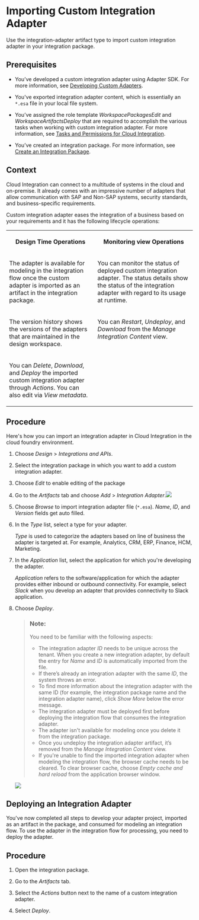 <!-- loio482286e544014098874fde0da4bcca2c -->

# Importing Custom Integration Adapter

Use the integration-adapter artifact type to import custom integration adapter in your integration package.



<a name="loio482286e544014098874fde0da4bcca2c__prereq_udy_xlk_mmb"/>

## Prerequisites

-   You’ve developed a custom integration adapter using Adapter SDK. For more information, see [Developing Custom Adapters](developing-custom-adapters-7392cc4.md).

-   You've exported integration adapter content, which is essentially an `*.esa` file in your local file system.

-   You’ve assigned the role template *WorkspacePackagesEdit* and *WorkspaceArtifactsDeploy* that are required to accomplish the various tasks when working with custom integration adapter. For more information, see [Tasks and Permissions for Cloud Integration](../60-Security/tasks-and-permissions-for-cloud-integration-556d557.md).

-   You’ve created an integration package. For more information, see [Create an Integration Package](https://help.sap.com/viewer/368c481cd6954bdfa5d0435479fd4eaf/Cloud/en-US/748968a0f43d442f98d93a9a197cdbd2.html).




## Context

Cloud Integration can connect to a multitude of systems in the cloud and on-premise. It already comes with an impressive number of adapters that allow communication with SAP and Non-SAP systems, security standards, and business-specific requirements.

Custom integration adapter eases the integration of a business based on your requirements and it has the following lifecycle operations:


<table>
<tr>
<th valign="top">

Design Time Operations

</th>
<th valign="top">

Monitoring view Operations

</th>
</tr>
<tr>
<td valign="top">

The adapter is available for modeling in the integration flow once the custom adapter is imported as an artifact in the integration package.

</td>
<td valign="top">

You can monitor the status of deployed custom integration adapter. The status details show the status of the integration adapter with regard to its usage at runtime.

</td>
</tr>
<tr>
<td valign="top">

The version history shows the versions of the adapters that are maintained in the design workspace.

</td>
<td valign="top">

You can *Restart*, *Undeploy*, and *Download* from the *Manage Integration Content* view.

</td>
</tr>
<tr>
<td valign="top">

You can *Delete*, *Download*, and *Deploy* the imported custom integration adapter through *Actions*. You can also edit via *View metadata*.

</td>
<td valign="top">

 

</td>
</tr>
</table>



## Procedure

Here's how you can import an integration adapter in Cloud Integration in the cloud foundry environment.

1.  Choose *Design* \> *Integrations and APIs*.

2.  Select the integration package in which you want to add a custom integration adapter.

3.  Choose *Edit* to enable editing of the package

4.  Go to the *Artifacts* tab and choose *Add* \> *Integration Adapter*.![](images/Integration_adapter_12d32ac.png)

5.  Choose *Browse* to import integration adapter file \(`*.esa`\). *Name*, *ID*, and *Version* fields get auto filled.

6.  In the *Type* list, select a type for your adapter.

    *Type* is used to categorize the adapters based on line of business the adapter is targeted at. For example, Analytics, CRM, ERP, Finance, HCM, Marketing.

7.  In the *Application* list, select the application for which you're developing the adapter.

    *Application* refers to the software/application for which the adapter provides either inbound or outbound connectivity. For example, select *Slack* when you develop an adapter that provides connectivity to Slack application.

8.  Choose *Deploy*.

    > ### Note:  
    > You need to be familiar with the following aspects:
    > 
    > -   The integration adapter *ID* needs to be unique across the tenant. When you create a new integration adapter, by default the entry for *Name* and *ID* is automatically imported from the file.
    > -   If there’s already an integration adapter with the same *ID*, the system throws an error.
    > -   To find more information about the integration adapter with the same ID \(for example, the integration package name and the integration adapter name\), click *Show More* below the error message.
    > -   The integration adapter must be deployed first before deploying the integration flow that consumes the integration adapter.
    > -   The adapter isn't available for modeling once you delete it from the integration package.
    > -   Once you undeploy the integration adapter artifact, it’s removed from the *Manage Integration Content* view.
    > -   If you're unable to find the imported integration adapter when modeling the integration flow, the browser cache needs to be cleared. To clear browser cache, choose *Empty cache and hard reload* from the application browser window.

    ![](images/Intgration_Adapter_Gif_8c62f93.gif)


<a name="task_cbw_j13_4mb"/>

<!-- task\_cbw\_j13\_4mb -->

## Deploying an Integration Adapter

You've now completed all steps to develop your adapter project, imported as an artifact in the package, and consumed for modeling an integration flow. To use the adapter in the integration flow for processing, you need to deploy the adapter.



<a name="task_cbw_j13_4mb__steps_o14_ssg_qmb"/>

## Procedure

1.  Open the integration package.

2.  Go to the *Artifacts* tab.

3.  Select the *Actions* button next to the name of a custom integration adapter.

4.  Select *Deploy*.


